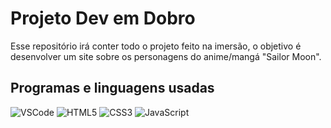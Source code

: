 # Projeto Dev em Dobro
Esse repositório irá conter todo o projeto feito na imersão, o objetivo é desenvolver um site sobre os personagens do anime/mangá "Sailor Moon". 

## Programas e linguagens usadas

![VSCode](https://img.shields.io/badge/VSCode-000?style=for-the-badge&logo=visual%20studio%20code&logoColor=white)
![HTML5](https://img.shields.io/badge/HTML5-000?style=for-the-badge&logo=html5&logoColor=white)
![CSS3](https://img.shields.io/badge/CSS3-000?style=for-the-badge&logo=css3&logoColor=white)
![JavaScript](https://img.shields.io/badge/JavaScript-000?style=for-the-badge&logo=javascript&logoColor=white) 
